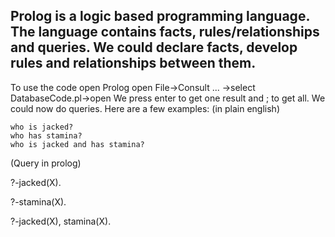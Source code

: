 Prolog is a logic based programming language. The language contains facts,
rules/relationships and queries.
We could declare facts, develop rules and relationships between them.
--------------------------------------------------
To use the code open Prolog open File->Consult ... ->select DatabaseCode.pl->open
We press enter to get one result and ; to get all.
We could now do queries.
Here are a few examples: (in plain english)

    who is jacked?
    who has stamina?
    who is jacked and has stamina? 

(Query in prolog)

?-jacked(X).

?-stamina(X).

?-jacked(X), stamina(X).
